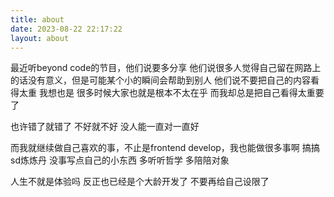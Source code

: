 ```yaml
---
title: about
date: 2023-08-22 22:17:22
layout: about
---
```

最近听beyond code的节目，他们说要多分享
他们说很多人觉得自己留在网路上的话没有意义，但是可能某个小的瞬间会帮助到别人
他们说不要把自己的内容看得太重
我想也是 很多时候大家也就是根本不太在乎 而我却总是把自己看得太重要了

也许错了就错了 不好就不好 没人能一直对一直好

而我就继续做自己喜欢的事，不止是frontend develop，我也能做很多事啊
搞搞sd炼炼丹 没事写点自己的小东西 多听听哲学 多陪陪对象

人生不就是体验吗 反正也已经是个大龄开发了 不要再给自己设限了